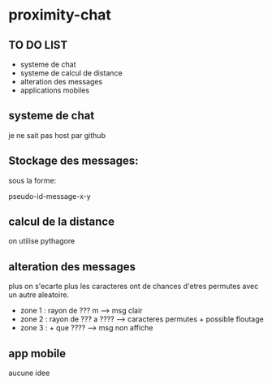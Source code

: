 # proximity-chat

## TO DO LIST

- systeme de chat
- systeme de calcul de distance
- alteration des messages
- applications mobiles

## systeme de chat

je ne sait pas host par github

## Stockage des messages:

sous la forme:

pseudo-id-message-x-y

## calcul de la distance 

on utilise pythagore

## alteration des messages 

plus on s'ecarte plus les caracteres ont de chances d'etres permutes avec un autre aleatoire.
- zone 1 : rayon de ??? m --> msg clair
- zone 2 : rayon de ??? a ???? --> caracteres permutes + possible floutage
- zone 3 : + que ???? --> msg non affiche

## app mobile

aucune idee
